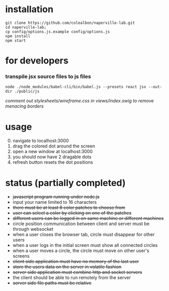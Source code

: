 # installation
```
git clone https://github.com/colealbon/naperville-lab.git  
cd naperville-lab;  
cp config/options.js.example config/options.js  
npm install  
npm start  
```
# for developers
### transpile jsx source files to js files
```
node ./node_modules/babel-cli/bin/babel.js --presets react jsx --out-dir ./public/js
```
*comment out stylesheets/wireframe.css in views/index.swig to remove menacing borders*

# usage
0. navigate to localhost:3000    
0. drag the colored dot around the screen    
0. open a new window at localhost:3000    
0. you should now have 2 dragable dots    
0. refresh button resets the dot positions   

# status (partially completed)  
* <s>javascript program running under node.js</s>   
* input your name limited to 16 characters
* <s>there must be at least 8 color patches to choose from</s>
* <s>user can select a color by clicking on one of the patches</s>
* <s>different users can be logged in on same machine or different machines</s>
* circle position communication between client and server must be through websocket
* when a user closes the browser tab, circle must disappear for other users
* when a user logs in the initial screen must show all connected circles
* when a user moves a circle,  the circle must move on other user's screens
* <s>client side application must have no memory of the last user</s>
* <s>store the users data on the server in volatile fashion</s>
* <s>server side application must combine http and socket servers</s>
* the client should be able to run remotely from the server
* <s>server side file paths must be relative</s>
